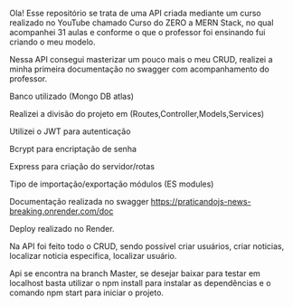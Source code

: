 Ola! Esse repositório se trata de uma API criada mediante um curso realizado no YouTube chamado Curso do ZERO a MERN Stack, no qual acompanhei 31 aulas e conforme o que o professor foi ensinando fui criando o meu modelo. 

Nessa API consegui masterizar um pouco mais o meu CRUD, realizei a minha primeira documentação no swagger com acompanhamento do professor.

Banco utilizado (Mongo DB atlas)

Realizei a divisão do projeto em (Routes,Controller,Models,Services)

Utilizei o JWT para autenticação

Bcrypt para encriptação de senha 

Express para criação do servidor/rotas

Tipo de importação/exportação módulos (ES modules)

Documentação realizada no swagger https://praticandojs-news-breaking.onrender.com/doc

Deploy realizado no Render.

Na API foi feito todo o CRUD, sendo possível criar usuários, criar noticias, localizar noticia especifica, localizar usuário.

Api se encontra na branch Master, se desejar baixar para testar em localhost basta utilizar o npm install para instalar as dependências e o comando npm start para iniciar o projeto.


